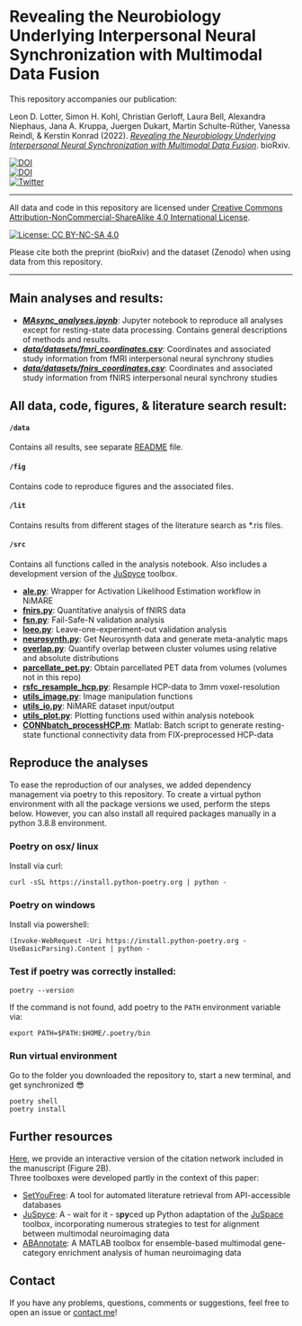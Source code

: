 # Revealing the Neurobiology Underlying Interpersonal Neural Synchronization with Multimodal Data Fusion

This repository accompanies our publication: 

Leon D. Lotter, Simon H. Kohl, Christian Gerloff, Laura Bell, Alexandra Niephaus, Jana A. Kruppa, Juergen Dukart, Martin Schulte-Rüther, Vanessa Reindl, & Kerstin Konrad (2022). *[Revealing the Neurobiology Underlying Interpersonal Neural Synchronization with Multimodal Data Fusion](https://doi.org/10.1101/2022.07.26.501562)*. bioRxiv.

[![DOI](https://img.shields.io/badge/bioRxiv-10.1101/2022.07.26.501562-BD2736)](https://doi.org/10.1101/2022.07.26.501562)  
[![DOI](https://img.shields.io/badge/Zenodo-10.5281/zenodo.7002119-0F80C1)](https://zenodo.org/badge/latestdoi/407815811)  
[![Twitter](https://img.shields.io/badge/Twitter-Thread-1A8CD8)](https://twitter.com/LeonDLotter/status/1559124740450795521)

---

All data and code in this repository are licensed under [Creative Commons Attribution-NonCommercial-ShareAlike 4.0 International License](http://creativecommons.org/licenses/by-nc-sa/4.0/).

[![License: CC BY-NC-SA 4.0](https://img.shields.io/badge/License-CC%20BY--NC--SA%204.0-lightgrey)](http://creativecommons.org/licenses/by-nc-sa/4.0/)  

Please cite both the preprint (bioRxiv) and the dataset (Zenodo) when using data from this repository.

---
## Main analyses and results:

- ***[MAsync_analyses.ipynb](MAsync_analyses.ipynb)***: Jupyter notebook to reproduce all analyses except for resting-state data processing. Contains general descriptions of methods and results.
- ***[data/datasets/fmri_coordinates.csv](data/datasets/fmri_coordinates.csv)***: Coordinates and associated study information from fMRI interpersonal neural synchrony studies
- ***[data/datasets/fnirs_coordinates.csv](data/datasets/fnirs_coordinates.csv)***: Coordinates and associated study information from fNIRS interpersonal neural synchrony studies

## All data, code, figures, & literature search result:

#### `/data`
Contains all results, see separate [README](data/README.md) file.

#### `/fig`
Contains code to reproduce figures and the associated files.

#### `/lit` 
Contains results from different stages of the literature search as *.ris files.

#### `/src` 
Contains all functions called in the analysis notebook. Also includes a development version of the [JuSpyce](https://github.com/LeonDLotter/JuSpyce) toolbox.

- **[ale.py](src/ale.py)**: Wrapper for Activation Likelihood Estimation workflow in NiMARE
- **[fnirs.py](src/fnirs.py)**: Quantitative analysis of fNIRS data
- **[fsn.py](src/fsn.py)**: Fail-Safe-N validation analysis
- **[loeo.py](src/loeo.py)**: Leave-one-experiment-out validation analysis
- **[neurosynth.py](src/neurosynth.py)**: Get Neurosynth data and generate meta-analytic maps
- **[overlap.py](src/overlap.py)**: Quantify overlap between cluster volumes using relative and absolute distributions
- **[parcellate_pet.py](src/parcellate_pet.py)**: Obtain parcellated PET data from volumes (volumes not in this repo)
- **[rsfc_resample_hcp.py](src/rsfc_resample_hcp.py)**: Resample HCP-data to 3mm voxel-resolution
- **[utils_image.py](src/utils_image.py)**: Image manipulation functions
- **[utils_io.py](src/utils_io.py)**: NiMARE dataset input/output
- **[utils_plot.py](src/utils_plot.py)**: Plotting functions used within analysis notebook
- **[CONNbatch_processHCP.m](src/CONNbatch_processHCP.m)**: Matlab: Batch script to generate resting-state functional connectivity data from FIX-preprocessed HCP-data
  
## Reproduce the analyses

To ease the reproduction of our analyses, we added dependency management via poetry to this repository. To create a virtual python environment with all the package versions we used, perform the steps below. However, you can also install all required packages manually in a python 3.8.8 environment.  

###  Poetry on osx/ linux
Install via curl:  
```
curl -sSL https://install.python-poetry.org | python -
```
###  Poetry on windows
Install via powershell:  
```
(Invoke-WebRequest -Uri https://install.python-poetry.org -UseBasicParsing).Content | python -
```
### Test if poetry was correctly installed:  
```
poetry --version
```
If the command is not found, add poetry to the `PATH` environment variable via:  
```
export PATH=$PATH:$HOME/.poetry/bin
```
### Run virtual environment
Go to the folder you downloaded the repository to, start a new terminal, and get synchronized :sunglasses:
```
poetry shell  
poetry install
```

## Further resources
[Here](https://leondlotter.github.io/MAsync/citenet), we provide an interactive version of the citation network included in the manuscript (Figure 2B).  
Three toolboxes were developed partly in the context of this paper:  
- [SetYouFree](https://github.com/ChristianGerloff/set-you-free): A tool for automated literature retrieval from API-accessible databases  
- [JuSpyce](https://github.com/LeonDLotter/JuSpyce): A - wait for it - s**py**ced up Python adaptation of the [JuSpace](https://github.com/juryxy/JuSpace) toolbox, incorporating numerous strategies to test for alignment between multimodal neuroimaging data  
- [ABAnnotate](https://github.com/LeonDLotter/ABAnnotate): A MATLAB toolbox for ensemble-based multimodal gene-category enrichment analysis of human neuroimaging data

## Contact
If you have any problems, questions, comments or suggestions, feel free to open an issue or [contact me](mailto:leondlotter@gmail.com)! 

